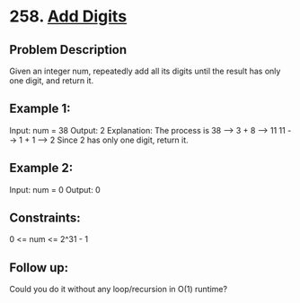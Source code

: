 # 258. [Add Digits](https://leetcode.com/problems/add-digits/description/)

## Problem Description

Given an integer num, repeatedly add all its digits until the result has only one digit, and return it.

## Example 1:

Input: num = 38
Output: 2
Explanation: The process is
38 --> 3 + 8 --> 11
11 --> 1 + 1 --> 2 
Since 2 has only one digit, return it.

## Example 2:

Input: num = 0
Output: 0

## Constraints:

0 <= num <= 2^31 - 1

## Follow up:

Could you do it without any loop/recursion in O(1) runtime?
